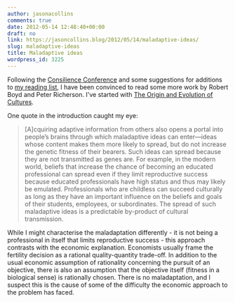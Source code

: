 ```yaml
---
author: jasonacollins
comments: true
date: 2012-05-14 12:48:40+00:00
draft: no
link: https://jasoncollins.blog/2012/05/14/maladaptive-ideas/
slug: maladaptive-ideas
title: Maladaptive ideas
wordpress_id: 3225
---
```


Following the [Consilience Conference](https://jasoncollins.blog/2012/04/consilience-conference-afterthoughts/) and some suggestions for additions to [my reading list](https://jasoncollins.blog/economics-and-evolutionary-biology-reading-list/), I have been convinced to read some more work by Robert Boyd and Peter Richerson. I've started with [The Origin and Evolution of Cultures](https://jasoncollins.blog/2012/11/05/boyd-and-richersons-the-origin-and-evolution-of-cultures/).

One quote in the introduction caught my eye:


<blockquote>[A]cquiring adaptive information from others also opens a portal into people’s brains through which maladaptive ideas can enter—ideas whose content makes them more likely to spread, but do not increase the genetic fitness of their bearers. Such ideas can spread because they are not transmitted as genes are. For example, in the modern world, beliefs that increase the chance of becoming an educated professional can spread even if they limit reproductive success because educated professionals have high status and thus may likely be emulated. Professionals who are childless can succeed culturally as long as they have an important influence on the beliefs and goals of their students, employees, or subordinates. The spread of such maladaptive ideas is a predictable by-product of cultural transmission.</blockquote>


While I might characterise the maladaptation differently - it is not being a professional in itself that limits reproductive success - this approach contrasts with the economic explanation. Economists usually frame the fertility decision as a rational quality-quantity trade-off. In addition to the usual economic assumption of rationality concerning the pursuit of an objective, there is also an assumption that the objective itself (fitness in a biological sense) is rationally chosen. There is no maladaptation, and I suspect this is the cause of some of the difficulty the economic approach to the problem has faced.

